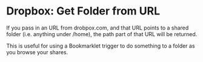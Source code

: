 # Dropbox: Get Folder from URL 
If you pass in an URL from drobpox.com, and that URL points to a shared folder (i.e. anything under /home), the path part of that URL will be returned.

This is useful for using a Bookmarklet trigger to do something to a folder as you browse your shares.
